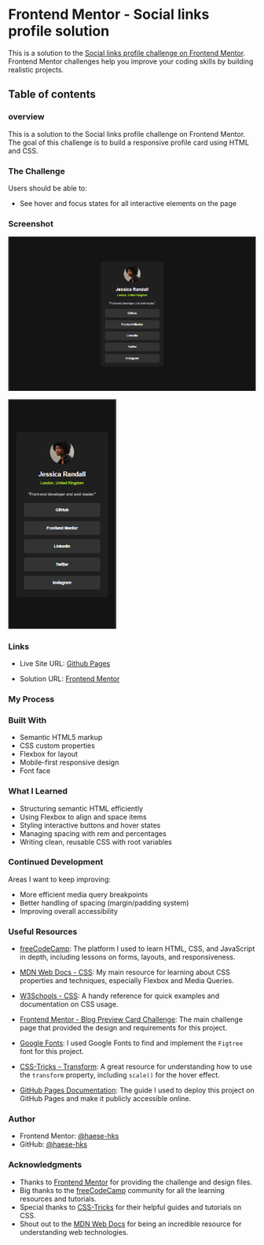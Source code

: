 # Frontend Mentor - Social links profile solution

This is a solution to the [Social links profile challenge on Frontend Mentor](https://www.frontendmentor.io/challenges/social-links-profile-UG32l9m6dQ). Frontend Mentor challenges help you improve your coding skills by building realistic projects.

## Table of contents

### overview

This is a solution to the Social links profile challenge on Frontend Mentor. The goal of this challenge is to build a responsive profile card using HTML and CSS.

### The Challenge

Users should be able to:

- See hover and focus states for all interactive elements on the page

### Screenshot

![Desktop Version](./assets/images/Screenshot-desktop.png)

![Mobile Version](./assets/images/Screenshot-mobile.png)

### Links

- Live Site URL: [Github Pages](https://haese-hks.github.io/social-links-profile/)

- Solution URL: [Frontend Mentor](https://www.frontendmentor.io/solutions/social-links-profile-xFuVLn5v7H)

### My Process

### Built With

- Semantic HTML5 markup
- CSS custom properties
- Flexbox for layout
- Mobile-first responsive design
- Font face

### What I Learned

- Structuring semantic HTML efficiently
- Using Flexbox to align and space items
- Styling interactive buttons and hover states
- Managing spacing with rem and percentages
- Writing clean, reusable CSS with root variables

### Continued Development

Areas I want to keep improving:

- More efficient media query breakpoints
- Better handling of spacing (margin/padding system)
- Improving overall accessibility

### Useful Resources

- [freeCodeCamp](https://www.freecodecamp.org/): The platform I used to learn HTML, CSS, and JavaScript in depth, including lessons on forms, layouts, and responsiveness.

- [MDN Web Docs - CSS](https://developer.mozilla.org/en-US/docs/Web/CSS): My main resource for learning about CSS properties and techniques, especially Flexbox and Media Queries.

- [W3Schools - CSS](https://www.w3schools.com/css/): A handy reference for quick examples and documentation on CSS usage.

- [Frontend Mentor - Blog Preview Card Challenge](https://www.frontendmentor.io/challenges/blog-preview-card-ryaPa2l8M): The main challenge page that provided the design and requirements for this project.

- [Google Fonts](https://fonts.google.com/): I used Google Fonts to find and implement the `Figtree` font for this project.

- [CSS-Tricks - Transform](https://css-tricks.com/almanac/properties/t/transform/): A great resource for understanding how to use the `transform` property, including `scale()` for the hover effect.

- [GitHub Pages Documentation](https://docs.github.com/en/pages): The guide I used to deploy this project on GitHub Pages and make it publicly accessible online.

### Author

- Frontend Mentor: [@haese-hks](https://www.frontendmentor.io/profile/haese-hks)
- GitHub: [@haese-hks](https://github.com/haese-hks)

### Acknowledgments

- Thanks to [Frontend Mentor](https://www.frontendmentor.io) for providing the challenge and design files.
- Big thanks to the [freeCodeCamp](https://www.freecodecamp.org) community for all the learning resources and tutorials.
- Special thanks to [CSS-Tricks](https://css-tricks.com) for their helpful guides and tutorials on CSS.
- Shout out to the [MDN Web Docs](https://developer.mozilla.org/en-US/docs/Web/CSS) for being an incredible resource for understanding web technologies.
